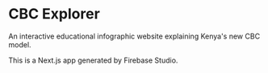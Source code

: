 # CBC Explorer

An interactive educational infographic website explaining Kenya's new CBC model.

This is a Next.js app generated by Firebase Studio.
